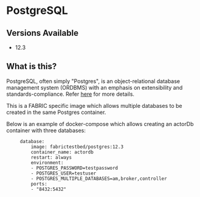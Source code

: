 # PostgreSQL
## Versions Available
- 12.3
## What is this?
PostgreSQL, often simply "Postgres", is an object-relational database management system (ORDBMS) with an emphasis on extensibility and standards-compliance. Refer [here](https://github.com/docker-library/docs/blob/master/postgres/README.md) for more details.

This is a FABRIC specific image which allows multiple databases to be created in the same Postgres container.

Below is an example of docker-compose which allows creating an actorDb container with three databases:
```
     database:
         image: fabrictestbed/postgres:12.3
         container_name: actordb
         restart: always
         environment:
         - POSTGRES_PASSWORD=testpassword
         - POSTGRES_USER=testuser
         - POSTGRES_MULTIPLE_DATABASES=am,broker,controller
         ports:
         - "8432:5432"
```
